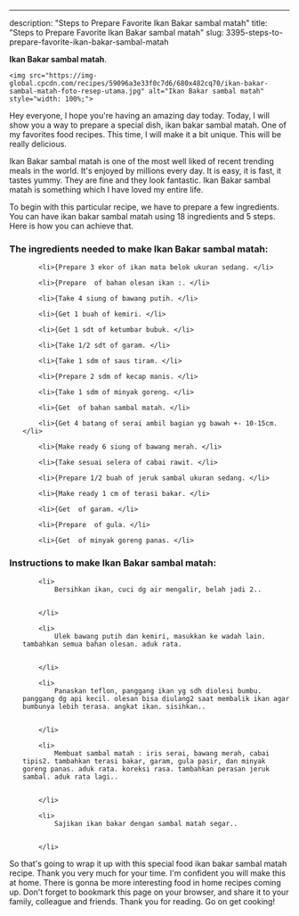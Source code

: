 ---
description: "Steps to Prepare Favorite Ikan Bakar sambal matah"
title: "Steps to Prepare Favorite Ikan Bakar sambal matah"
slug: 3395-steps-to-prepare-favorite-ikan-bakar-sambal-matah

<p>
	<strong>Ikan Bakar sambal matah</strong>. 
	
</p>
<p>
	
	<img src="https://img-global.cpcdn.com/recipes/59096a3e33f0c7d6/680x482cq70/ikan-bakar-sambal-matah-foto-resep-utama.jpg" alt="Ikan Bakar sambal matah" style="width: 100%;">
	
	
</p>
<p>
	Hey everyone, I hope you're having an amazing day today. Today, I will show you a way to prepare a special dish, ikan bakar sambal matah. One of my favorites food recipes. This time, I will make it a bit unique. This will be really delicious.
</p>
	
<p>
	
</p>
<p>
	Ikan Bakar sambal matah is one of the most well liked of recent trending meals in the world. It's enjoyed by millions every day. It is easy, it is fast, it tastes yummy. They are fine and they look fantastic. Ikan Bakar sambal matah is something which I have loved my entire life.
</p>

<p>
To begin with this particular recipe, we have to prepare a few ingredients. You can have ikan bakar sambal matah using 18 ingredients and 5 steps. Here is how you can achieve that.
</p>

<h3>The ingredients needed to make Ikan Bakar sambal matah:</h3>

<ol>
	
		<li>{Prepare 3 ekor of ikan mata belok ukuran sedang. </li>
	
		<li>{Prepare  of bahan olesan ikan :. </li>
	
		<li>{Take 4 siung of bawang putih. </li>
	
		<li>{Get 1 buah of kemiri. </li>
	
		<li>{Get 1 sdt of ketumbar bubuk. </li>
	
		<li>{Take 1/2 sdt of garam. </li>
	
		<li>{Take 1 sdm of saus tiram. </li>
	
		<li>{Prepare 2 sdm of kecap manis. </li>
	
		<li>{Take 1 sdm of minyak goreng. </li>
	
		<li>{Get  of bahan sambal matah. </li>
	
		<li>{Get 4 batang of serai ambil bagian yg bawah +- 10-15cm. </li>
	
		<li>{Make ready 6 siung of bawang merah. </li>
	
		<li>{Take sesuai selera of cabai rawit. </li>
	
		<li>{Prepare 1/2 buah of jeruk sambal ukuran sedang. </li>
	
		<li>{Make ready 1 cm of terasi bakar. </li>
	
		<li>{Get  of garam. </li>
	
		<li>{Prepare  of gula. </li>
	
		<li>{Get  of minyak goreng panas. </li>
	
</ol>
<p>
	
</p>

<h3>Instructions to make Ikan Bakar sambal matah:</h3>

<ol>
	
		<li>
			Bersihkan ikan, cuci dg air mengalir, belah jadi 2..
			
			
		</li>
	
		<li>
			Ulek bawang putih dan kemiri, masukkan ke wadah lain. tambahkan semua bahan olesan. aduk rata.
			
			
		</li>
	
		<li>
			Panaskan teflon, panggang ikan yg sdh diolesi bumbu. panggang dg api kecil. olesan bisa diulang2 saat membalik ikan agar bumbunya lebih terasa. angkat ikan. sisihkan..
			
			
		</li>
	
		<li>
			Membuat sambal matah : iris serai, bawang merah, cabai tipis2. tambahkan terasi bakar, garam, gula pasir, dan minyak goreng panas. aduk rata. koreksi rasa. tambahkan perasan jeruk sambal. aduk rata lagi..
			
			
		</li>
	
		<li>
			Sajikan ikan bakar dengan sambal matah segar..
			
			
		</li>
	
</ol>

<p>
	
</p>

<p>
	So that's going to wrap it up with this special food ikan bakar sambal matah recipe. Thank you very much for your time. I'm confident you will make this at home. There is gonna be more interesting food in home recipes coming up. Don't forget to bookmark this page on your browser, and share it to your family, colleague and friends. Thank you for reading. Go on get cooking!
</p>
